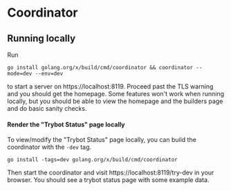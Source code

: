 # Coordinator

## Running locally

Run

    go install golang.org/x/build/cmd/coordinator && coordinator --mode=dev --env=dev

to start a server on https://localhost:8119. Proceed past the TLS warning and
you should get the homepage. Some features won't work when running locally,
but you should be able to view the homepage and the builders page and do basic
sanity checks.

#### Render the "Trybot Status" page locally

To view/modify the "Trybot Status" page locally, you can build the coordinator
with the `-dev` tag.

    go install -tags=dev golang.org/x/build/cmd/coordinator

Then start the coordinator and visit https://localhost:8119/try-dev in your
browser. You should see a trybot status page with some example data.
